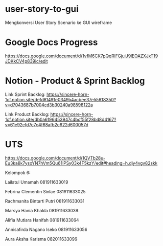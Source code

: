 # user-story-to-gui
Mengkonversi User Story Scenario ke GUI wireframe

# Google Docs Progress
https://docs.google.com/document/d/1vfM6CK7pQqRIFGjuiJ9lEOAZXJxT19JDKkCV4p839ic/edit
# Notion - Product & Sprint Backlog
Link Sprint Backlog:
https://sincere-horn-1cf.notion.site/defd81491e0349b4acbee37e55618350?v=d7043687b7004cd3b30240a98598122a 

Link Product Backlog:
https://sincere-horn-1cf.notion.site/db0a6196453947c4bcf55f28bd8d4167?v=61e92efd7c7c4f68afb2c622d600057d 
# UTS
https://docs.google.com/document/d/1QVTb28u-Eu3ka8k7ysoYN7hVm5Qu61IPSy03k4F5kzY/edit#heading=h.djy4vgv82skk

Kelompok 6:

Lailatul Umamah			        081911633019

Febrina Clementin Sinlae		081911633025

Rachmanita Bintarti Putri		081911633031

Marsya Hania Khalda			    081911633038

Alifia Mutiara Hanifah		  081911633064

Annisafirda Nagano Iseko		081911633056

Aura Aksha Karisma		    	082011633096
